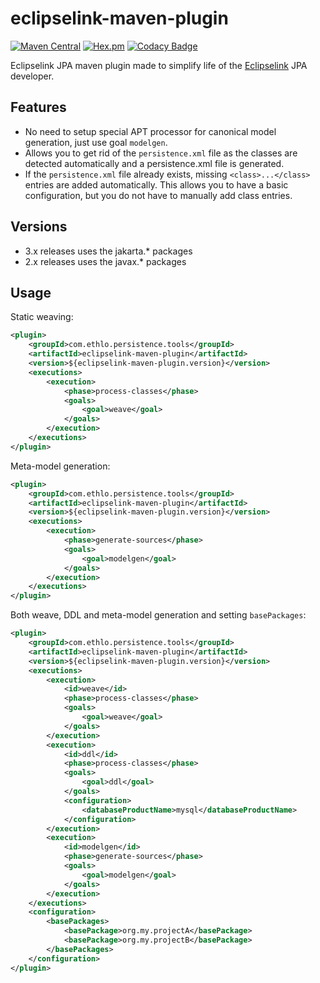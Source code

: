 eclipselink-maven-plugin
=========================
[![Maven Central](https://img.shields.io/maven-central/v/com.ethlo.persistence.tools/eclipselink-maven-plugin.svg)](http://search.maven.org/#search%7Cgav%7C1%7Cg%3A%22com.ethlo.persistence.tools%22%20AND%20a%3A%22eclipselink-maven-plugin%22)
[![Hex.pm](https://img.shields.io/hexpm/l/plug.svg)](LICENSE)
[![Codacy Badge](https://api.codacy.com/project/badge/Grade/5a0f641b2f944f4fbf46998fe9d184dc)](https://www.codacy.com/app/morten/eclipselink-maven-plugin?utm_source=github.com&amp;utm_medium=referral&amp;utm_content=ethlo/eclipselink-maven-plugin&amp;utm_campaign=Badge_Grade)

Eclipselink JPA maven plugin made to simplify life of the [Eclipselink](http://www.eclipse.org/eclipselink/) JPA developer.

## Features
* No need to setup special APT processor for canonical model generation, just use goal ```modelgen```.
* Allows you to get rid of the ```persistence.xml``` file as the classes are detected automatically and a persistence.xml file is generated. 
* If the ```persistence.xml``` file already exists, missing ```<class>...</class>``` entries are added automatically. This allows you to have a basic configuration, but you do not have to manually add class entries.

## Versions
* 3.x releases uses the jakarta.* packages
* 2.x releases uses the javax.* packages

## Usage

Static weaving:
```xml
<plugin>
	<groupId>com.ethlo.persistence.tools</groupId>
	<artifactId>eclipselink-maven-plugin</artifactId>
	<version>${eclipselink-maven-plugin.version}</version>
	<executions>
		<execution>
			<phase>process-classes</phase>
			<goals>
				<goal>weave</goal>
			</goals>
		</execution>
	</executions>
</plugin>
```

Meta-model generation:
```xml
<plugin>
	<groupId>com.ethlo.persistence.tools</groupId>
	<artifactId>eclipselink-maven-plugin</artifactId>
	<version>${eclipselink-maven-plugin.version}</version>
	<executions>
		<execution>
			<phase>generate-sources</phase>
			<goals>
				<goal>modelgen</goal>
			</goals>
		</execution>
	</executions>
</plugin>
```

Both weave, DDL and meta-model generation and setting `basePackages`:
```xml
<plugin>
	<groupId>com.ethlo.persistence.tools</groupId>
	<artifactId>eclipselink-maven-plugin</artifactId>
	<version>${eclipselink-maven-plugin.version}</version>
	<executions>
		<execution>
			<id>weave</id>
			<phase>process-classes</phase>
			<goals>
				<goal>weave</goal>
			</goals>
		</execution>
		<execution>
			<id>ddl</id>
			<phase>process-classes</phase>
			<goals>
				<goal>ddl</goal>
			</goals>
			<configuration>
				<databaseProductName>mysql</databaseProductName>
			</configuration>
		</execution>
		<execution>
			<id>modelgen</id>
			<phase>generate-sources</phase>
			<goals>
				<goal>modelgen</goal>
			</goals>
		</execution>
	</executions>
	<configuration>
		<basePackages>
			<basePackage>org.my.projectA</basePackage>
			<basePackage>org.my.projectB</basePackage>
		</basePackages>
	</configuration>
</plugin>
```
